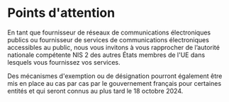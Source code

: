# Points d'attention

En tant que fournisseur de réseaux de communications électroniques publics ou fournisseur de services de communications
électroniques accessibles au public, nous vous invitons à vous rapprocher de l’autorité nationale compétente NIS 2 des
autres États membres de l'UE dans lesquels vous fournissez vos services.

Des mécanismes d'exemption ou de désignation pourront également être mis en place au cas par cas par le gouvernement
français pour certaines entités et qui seront connus au plus tard le 18 octobre 2024.